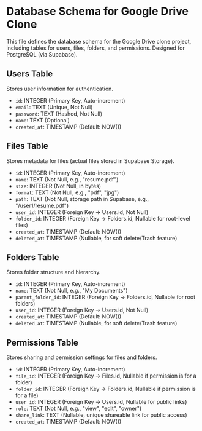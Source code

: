 # Database Schema for Google Drive Clone

This file defines the database schema for the Google Drive clone project, including tables for users, files, folders, and permissions. Designed for PostgreSQL (via Supabase).

## Users Table
Stores user information for authentication.
- `id`: INTEGER (Primary Key, Auto-increment)
- `email`: TEXT (Unique, Not Null)
- `password`: TEXT (Hashed, Not Null)
- `name`: TEXT (Optional)
- `created_at`: TIMESTAMP (Default: NOW())

## Files Table
Stores metadata for files (actual files stored in Supabase Storage).
- `id`: INTEGER (Primary Key, Auto-increment)
- `name`: TEXT (Not Null, e.g., "resume.pdf")
- `size`: INTEGER (Not Null, in bytes)
- `format`: TEXT (Not Null, e.g., "pdf", "jpg")
- `path`: TEXT (Not Null, storage path in Supabase, e.g., "/user1/resume.pdf")
- `user_id`: INTEGER (Foreign Key -> Users.id, Not Null)
- `folder_id`: INTEGER (Foreign Key -> Folders.id, Nullable for root-level files)
- `created_at`: TIMESTAMP (Default: NOW())
- `deleted_at`: TIMESTAMP (Nullable, for soft delete/Trash feature)

## Folders Table
Stores folder structure and hierarchy.
- `id`: INTEGER (Primary Key, Auto-increment)
- `name`: TEXT (Not Null, e.g., "My Documents")
- `parent_folder_id`: INTEGER (Foreign Key -> Folders.id, Nullable for root folders)
- `user_id`: INTEGER (Foreign Key -> Users.id, Not Null)
- `created_at`: TIMESTAMP (Default: NOW())
- `deleted_at`: TIMESTAMP (Nullable, for soft delete/Trash feature)

## Permissions Table
Stores sharing and permission settings for files and folders.
- `id`: INTEGER (Primary Key, Auto-increment)
- `file_id`: INTEGER (Foreign Key -> Files.id, Nullable if permission is for a folder)
- `folder_id`: INTEGER (Foreign Key -> Folders.id, Nullable if permission is for a file)
- `user_id`: INTEGER (Foreign Key -> Users.id, Nullable for public links)
- `role`: TEXT (Not Null, e.g., "view", "edit", "owner")
- `share_link`: TEXT (Nullable, unique shareable link for public access)
- `created_at`: TIMESTAMP (Default: NOW())
